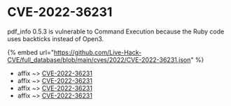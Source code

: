 # CVE-2022-36231

pdf_info 0.5.3 is vulnerable to Command Execution because the Ruby code uses backticks instead of Open3.

{% embed url="https://github.com/Live-Hack-CVE/full_database/blob/main/cves/2022/CVE-2022-36231.json" %}


* affix ~> [CVE-2022-36231](https://www.alice-snow.ru/2022/database/cve-2022-36231/cve-2022-36231-affix)
* affix ~> [CVE-2022-36231](https://www.alice-snow.ru/2022/database/cve-2022-36231/cve-2022-36231-affix)
* affix ~> [CVE-2022-36231](https://www.alice-snow.ru/2022/database/cve-2022-36231/cve-2022-36231-affix)
* affix ~> [CVE-2022-36231](https://www.alice-snow.ru/2022/database/cve-2022-36231/cve-2022-36231-affix)